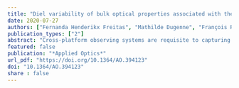 ```yaml
---
title: "Diel variability of bulk optical properties associated with the growth and division of small phytoplankton in the North Pacific Subtropical Gyre "
date: 2020-07-27
authors: ["Fernanda Henderikx Freitas", "Mathilde Dugenne", "François Ribalet", "Annette Hynes","Benedetto Barone", "David M. Karl","Angelicque E. White"]
publication_types: ["2"]
abstract: "Cross-platform observing systems are requisite to capturing the temporal and spatial dynamics of particles in the ocean. We present simultaneous observations of bulk optical properties, including the particulate beam attenuation (cp) and backscattering (bbp) coefficients, and particle size distributions collected in the North Pacific Subtropical Gyre. Clear and coherent diel cycles are observed in all bulk and size-fractionated optical proxies for particle biomass. We show evidence linking diurnal increases in cp and bbp to daytime particle growth and division of cells, with particles <7µm driving the daily cycle of particle production and loss within the mixed layer. Flow cytometry data reveal the nitrogen-fixing cyanobacterium Crocosphaera (∼4−7µm) to be an important driver of cp at the time of sampling, whereas Prochlorococcus dynamics (∼0.5µm) were essential to reproducing temporal variability in bbp. This study is a step towards improved characterization of the particle size range represented by in situ bulk optical properties and a better understanding of the mechanisms that drive variability in particle production in the oligotrophic open ocean."
featured: false
publication: "*Applied Optics*"
url_pdf: "https://doi.org/10.1364/AO.394123"
doi: "10.1364/AO.394123"
share : false
---
```


